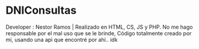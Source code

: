 # DNIConsultas
Developer : Nestor Ramos | Realizado en HTML, CS, JS y PHP. No me hago responsable por el mal uso que se le brinde, Código totalmente creado por mí, usando una api que encontré por ahí.. idk
